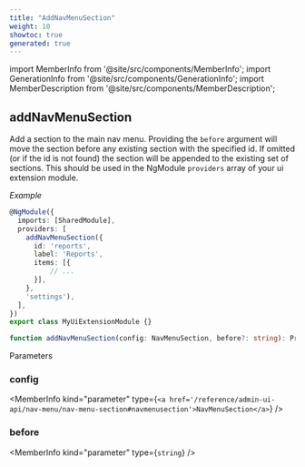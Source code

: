```yaml
---
title: "AddNavMenuSection"
weight: 10
showtoc: true
generated: true
---
```

<!-- This file was generated from the Vendure source. Do not modify. Instead, re-run the "docs:build" script -->
import MemberInfo from '@site/src/components/MemberInfo';
import GenerationInfo from '@site/src/components/GenerationInfo';
import MemberDescription from '@site/src/components/MemberDescription';


## addNavMenuSection

<GenerationInfo sourceFile="packages/admin-ui/src/lib/core/src/providers/nav-builder/nav-builder.service.ts" sourceLine="44" packageName="@vendure/admin-ui" />

Add a section to the main nav menu. Providing the `before` argument will
move the section before any existing section with the specified id. If
omitted (or if the id is not found) the section will be appended to the
existing set of sections.
This should be used in the NgModule `providers` array of your ui extension module.

*Example*

```ts
@NgModule({
  imports: [SharedModule],
  providers: [
    addNavMenuSection({
      id: 'reports',
      label: 'Reports',
      items: [{
          // ...
      }],
    },
    'settings'),
  ],
})
export class MyUiExtensionModule {}
```

```ts title="Signature"
function addNavMenuSection(config: NavMenuSection, before?: string): Provider
```
Parameters

### config

<MemberInfo kind="parameter" type={`<a href='/reference/admin-ui-api/nav-menu/nav-menu-section#navmenusection'>NavMenuSection</a>`} />

### before

<MemberInfo kind="parameter" type={`string`} />

